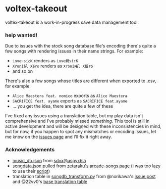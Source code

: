 # voltex-takeout

voltex-takeout is a work-in-progress save data management tool.

### help wanted!
Due to issues with the stock song database file's encoding there's quite a few songs with rendering issues in their name strings. For example:

* `Love♡sicK` renders as `Love齶sicK`
* `Xroniàl Xéro` renders as `Xroni曦l X齷ro`
* and so on

There's also a few songs whose titles are different when exported to .csv, for example:

* `Alice Maestera feat. nomico` exports as `Alice Maestera`
* `SACRIFICE feat. ayame` exports as `SACRIFICE feat.ayame`
* ... you get the idea, there are quite a few of these

I've fixed any issues using a translation table, but my play data isn't comprehensive and I've probably missed *something*. This tool is still in active development and will be designed with these inconsistencies in mind, but for now, if you happen to spot any mismatches or encoding issues, let me know on the [issues page](https://github.com/lucs100/voltex-takeout/issues) and I'll fix it right away.

### Acknowledgements
* [music_db.json](data/music_db.json) from [sdvx@aspyxhia](https://github.com/asphyxia-core/plugins)
* [songdata.json](data/songdata.json) pulled from [zetaraku's arcade-songs page](https://arcade-songs.zetaraku.dev/sdvx/songs/) (i was too lazy to use their [script](https://github.com/zetaraku/arcade-songs-fetch))
* translation table in [songdb_transform.py](data/songdb_transform.py) from @norikawa's [issue post](https://github.com/22vv0/asphyxia_plugins/issues/14) and @22vv0's [base translation table](https://github.com/22vv0/asphyxia_plugins/blob/kfc/webui/asset/js/songslist.js#L48)